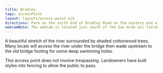 ```yaml
---
title: Bradley
tags: accessPoint
layout: layouts/access-point.njk
directions: Park on the north end of Bradley Road on the eastern end of the Bradley bridge. There is a trash can and clear trail along the right side of the bridge as you face west.
webcamNote: The webcam is located just south of the San Ardo oil fields, pointing south.
---
```


A beautiful stretch of the river surrounded by shaded cottonwood trees. Many locals will access the river under the bridge then wade upstream to the old bridge footing for some deep swimming holes.

This access point does not involve trespassing. Landowners have built styles into fencing to allow the public to pass.
